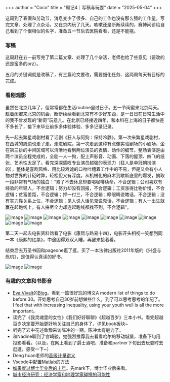 +++
author = "Coco"
title = "周记4｜写稿与玩耍"
date = "2025-05-04"
+++

这周到了春假和劳动节，消息变少了很多、自己的工作也没有那么强的工作量，写完文章、处理了点杂活，又在京内玩了几天。咳嗽还是断断续续的，赛博问诊给自己看到了个很相似的名字，准备五一节后去医院看看，还是不能拖。

### 写稿

这周赶在五一前写完了第二篇文章、处理了几个杂活，老师也给了些意见（要改的还是蛮多的orz）。

五月的关键词就是改稿了，有三篇论文要改，需要细化任务、这两周每天有目标的完成。

### 看剧观影

虽然在北京几年了，但常常都在生活routine里过日子。五一节闺蜜来北京两天。趁着闺蜜来北京的机会，断断续续看到北京有不少好东西，是一日日在日常生活中的我不曾发现的“新奇”玩意儿。在北京已经接近四年，和本科在上海的日子都快差不多长了，接下来毕业前多多体验体验、多多记录记录。

先一起去繁星戏剧村看了话剧《狂人与阿狗：保持冷静》，第一次来繁星戏剧村，在西城的周边也走了走。走进剧院，第一次走到这种有点像实验剧场的小剧场，坐在第三排的中间区域可以清晰地看到两位演员的表情、动作的细节。整场表演是由两个演员全程完成的，全剧一人一狗，配上声影音、动画、下落的屋顶、四飞的纸张，艺术性太足了。看完深深感叹专业演员超强的表现力（狂人是单冠朝扮演的），整体是喜剧风格、用比较戏谑的口吻吐槽着工作中的不易，但是又会有小人物对世界的针砭时弊，轻松但又有深度。从机械化的麻木到歇斯底里的爆发，摘取一段非常有气场的独白：“累了不去休息却要喝咖啡续命，不合逻辑；公司喜欢有经验的年轻人，不合逻辑；努力却没有回报，不合逻辑；工资涨得比物价慢，不合逻辑；贫富差距，不合逻辑；押一付三，不合逻辑；睁眼睛说瞎话，不合逻辑；没有实力靠关系上位，不合逻辑；见人说人话见鬼说鬼话，不合逻辑；有人一出生就赢在起跑线上，有人拼尽全力却连起跑线都找不到，不合逻辑”。

![image](/images/250503/3.jpg)
![image](/images/250503/4.jpg)
![image](/images/250503/5.jpg)
![image](/images/250503/6.jpg)
![image](/images/250503/7.jpg)
![image](/images/250503/8.jpg)
![image](/images/250503/9.jpg)
![image](/images/250503/10.jpg)
![image](/images/250503/11.jpg)
![image](/images/250503/12.jpg)

第二天一起去电影资料馆看了电影《康熙与路易十四》，电影开头相视一笑想到同一本《康熙的红票》，中途困得双双入睡，再醒来接着看。

结束后去万圣书园和pageone逛了逛，买了一本法律出版社2011年版的《兴盛与危机》，是值得认真读的好书。

![image](/images/250503/14.jpg)
![image](/images/250503/16.png)

### 有趣的文章和书影音

* [Eva Vivalt](https://www.evavivalt.com/)的[Blog](https://www.evavivalt.com/blog)。看到一篇很好玩的博文A modern list of things to do before 30。开始思考自己30岁前想做些什么，到了可以思考思考的年纪了。 I feel that with increasing inequality, using your youth well is all the more important。
* 读完了《我灵魂里的女性》《我们好好聊聊》《超越百岁》三本小书。看完超越百岁决定要开始更好地关注自己的身体了，详见book板块~
* 听完了岩中花述鲁豫采访陈冲的一期，陈冲太有魅力了。
* 和Nadine聊到了宫崎骏，她强烈推荐我去看看哈尔的移动城堡，准备下旬用投影看看。（以及，在网上看到了爵士酒吧，准备和partner下旬出去玩耍时去逛逛，感受一下~）
* Deng huan老师的[高级计量讲义](https://deng-huan.github.io/Advanced-Econometrics-Lecture-Notes/)
* Vscode中配置[Matlab](https://mp.weixin.qq.com/s/hQQFu0fFTd64HabhcpaKSQ)的方法
* [如果度过博士毕业后的十年](https://mp.weixin.qq.com/s/grRvVxy7oGoYTDkLhMlocg)。先mark下，博士毕业后来看。
* [城市经济研究：经济学家和地理学家碰撞的可能性](https://mp.weixin.qq.com/s/JQgDnvujjADz0ooyI6d7Fg?poc_token=HFbEFmijKELdPa_xrHUfKwoac6V36TCDJxJDJC-L)

